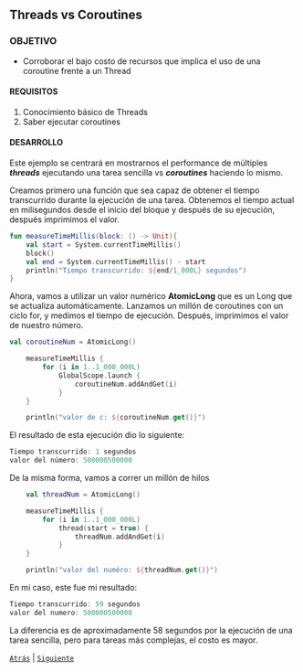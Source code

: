 ## Threads vs Coroutines

### OBJETIVO

- Corroborar el bajo costo de recursos que implica el uso de una coroutine frente a un Thread

#### REQUISITOS

1. Conocimiento básico de Threads
2. Saber ejecutar coroutines

#### DESARROLLO

Este ejemplo se centrará en mostrarnos el performance de múltiples ***threads*** ejecutando una tarea sencilla vs ***coroutines*** haciendo lo mismo.

Creamos primero una función que sea capaz de obtener el tiempo transcurrido durante la ejecución de una tarea. Obtenemos el tiempo actual en milisegundos desde el inicio del bloque y después de su ejecución, después imprimimos el valor.

```kotlin
fun measureTimeMillis(block: () -> Unit){
    val start = System.currentTimeMillis()
    block()
    val end = System.currentTimeMillis() - start
    println("Tiempo transcurrido: ${end/1_000L} segundos")
}
```

Ahora, vamos a utilizar un valor numérico **AtomicLong** que es un Long que se actualiza automáticamente. Lanzamos un millón de coroutines con un ciclo for, y medimos el tiempo de ejecución. Después, imprimimos el valor de nuestro número.

```kotlin
val coroutineNum = AtomicLong()

    measureTimeMillis {
        for (i in 1..1_000_000L)
            GlobalScope.launch {
                coroutineNum.addAndGet(i)
            }
    }

    println("valor de c: ${coroutineNum.get()}")
```

El resultado de esta ejecución dio lo siguiente: 

```kotlin
Tiempo transcurrido: 1 segundos
valor del número: 500000500000
```

De la misma forma, vamos a correr un millón de hilos

```kotlin
    val threadNum = AtomicLong()

    measureTimeMillis {
        for (i in 1..1_000_000L)
            thread(start = true) {
                threadNum.addAndGet(i)
            }
    }

    println("valor del numéro: ${threadNum.get()}")
```

En mi caso, este fue mi resultado:

```kotlin
Tiempo transcurrido: 59 segundos
valor del numero: 500000500000
```

La diferencia es de aproximadamente 58 segundos por la ejecución de una tarea sencilla, pero para tareas más complejas, el costo es mayor.

[`Atrás`](../Reto-01) | [`Siguiente`](../Ejemplo-02)
